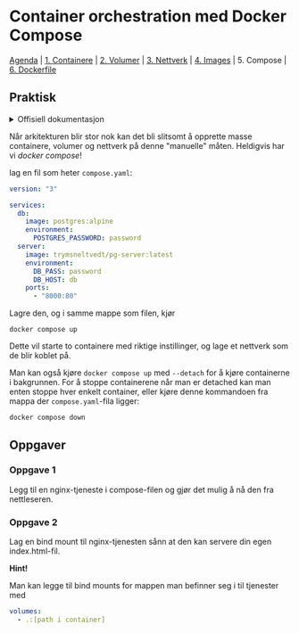 # Container orchestration med Docker Compose

[Agenda](/README.md) | [1. Containere](/containers/README.md) | [2. Volumer](/volumes/README.md) | [3. Nettverk](/networks/README.md) | [4. Images](/images/README.md) | 5. Compose | [6. Dockerfile](/dockerfiles/README.md)

## Praktisk

<details>
  <summary>Offisiell dokumentasjon</summary>

  - [docker compose](https://docs.docker.com/compose/reference/)
</details>

Når arkitekturen blir stor nok kan det bli slitsomt å opprette masse containere, volumer og nettverk på denne "manuelle" måten. Heldigvis har vi _docker compose_!

lag en fil som heter `compose.yaml`:
```yaml
version: "3"

services:
  db:
    image: postgres:alpine
    environment:
      POSTGRES_PASSWORD: password
  server:
    image: trymsneltvedt/pg-server:latest
    environment:
      DB_PASS: password
      DB_HOST: db
    ports:
      - "8000:80"
```

Lagre den, og i samme mappe som filen, kjør
```
docker compose up
```

Dette vil starte to containere med riktige instillinger, og lage et nettverk som de blir koblet på.

Man kan også kjøre `docker compose up` med `--detach` for å kjøre containerne i bakgrunnen. For å stoppe containerene når man er detached kan man enten stoppe hver enkelt container, eller kjøre denne kommandoen fra mappa der `compose.yaml`-fila ligger:

```
docker compose down
```

## Oppgaver

### Oppgave 1

Legg til en nginx-tjeneste i compose-filen og gjør det mulig å nå den fra nettleseren.

### Oppgave 2

Lag en bind mount til nginx-tjenesten sånn at den kan servere din egen index.html-fil.

**Hint!**

Man kan legge til bind mounts for mappen man befinner seg i til tjenester med
```yaml
volumes:
  - .:[path i container]
```
